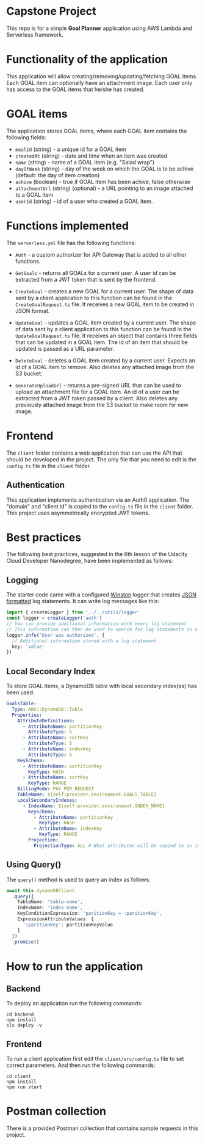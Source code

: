 # Capstone  Project

This repo is for a simple **Goal Planner** application using AWS Lambda and Serverless framework.

# Functionality of the application

This application will allow creating/removing/updating/fetching GOAL items. Each GOAL item can optionally have an attachment image. Each user only has access to the GOAL items that he/she has created.

# GOAL items

The application stores GOAL items, where each GOAL item contains the following fields:

* `mealId` (string) - a unique id for a GOAL item
* `createdAt` (string) - date and time when an item was created
* `name` (string) - name of a GOAL item (e.g. "Salad wrap")
* `dayOfWeek` (string) - day of the week on which the GOAL is to be achive (default: the day of item creation)
* `achive` (boolean) - true if GOAL item has been achive, false otherwise
* `attachmentUrl` (string) (optional) - a URL pointing to an image attached to a GOAL item
* `userId` (string) - id of a user who created a GOAL item.

# Functions implemented

The `serverless.yml` file has the following functions:

* `Auth` - a custom authorizer for API Gateway that is added to all other functions.

* `GetGoals` -  returns all GOALs for a current user. A user id can be extracted from a JWT token that is sent by the frontend.

* `CreateGoal` - creates a new GOAL for a current user. The shape of data sent by a client application to this function can be found in the `CreateGoalRequest.ts` file. It receives a new GOAL item to be created in JSON format.

* `UpdateGoal` - updates a GOAL item created by a current user. The shape of data sent by a client application to this function can be found in the `UpdateGoalRequest.ts` file. It receives an object that contains three fields that can be updated in a GOAL item. The id of an item that should be updated is passed as a URL parameter.

* `DeleteGoal` - deletes a GOAL item created by a current user. Expects an id of a GOAL item to remove. Also deletes any attached image from the S3 bucket.

* `GenerateUploadUrl` - returns a pre-signed URL that can be used to upload an attachment file for a GOAL item. An id of a user can be extracted from a JWT token passed by a client. Also deletes any previously attached image from the S3 bucket to make room for new image.

# Frontend

The `client` folder contains a web application that can use the API that should be developed in the project. The only file that you need to edit is the `config.ts` file in the `client` folder.

## Authentication

This application implements authentication via an Auth0 application. The "domain" and "client id" is copied to the `config.ts` file in the `client` folder. This project uses asymmetrically encrypted JWT tokens.

# Best practices

The following best practices, suggested in the 6th lesson of the Udacity Cloud Developer Nanodegree, have been implemented as follows:

## Logging

The starter code came with a configured [Winston](https://github.com/winstonjs/winston) logger that creates [JSON formatted](https://stackify.com/what-is-structured-logging-and-why-developers-need-it/) log statements. It can write log messages like this:

```ts
import { createLogger } from '../../utils/logger'
const logger = createLogger('auth')
// You can provide additional information with every log statement
// This information can then be used to search for log statements in a log storage system
logger.info('User was authorized', {
  // Additional information stored with a log statement
  key: 'value'
})
```

## Local Secondary Index

To store GOAL items, a DynamoDB table with local secondary index(es) has been used.

```yml
GoalsTable:
  Type: AWS::DynamoDB::Table
  Properties:
    AttributeDefinitions:
      - AttributeName: partitionKey
        AttributeType: S
      - AttributeName: sortKey
        AttributeType: S
      - AttributeName: indexKey
        AttributeType: S
    KeySchema:
      - AttributeName: partitionKey
        KeyType: HASH
      - AttributeName: sortKey
        KeyType: RANGE
    BillingMode: PAY_PER_REQUEST
    TableName: ${self:provider.environment.GOALS_TABLE}
    LocalSecondaryIndexes:
      - IndexName: ${self:provider.environment.INDEX_NAME}
        KeySchema:
          - AttributeName: partitionKey
            KeyType: HASH
          - AttributeName: indexKey
            KeyType: RANGE
        Projection:
          ProjectionType: ALL # What attributes will be copied to an index
```

## Using Query()

The `query()` method is used to query an index as follows:

```ts
await this.dynamoDBClient
  .query({
    TableName: 'table-name',
    IndexName: 'index-name',
    KeyConditionExpression: 'paritionKey = :paritionKey',
    ExpressionAttributeValues: {
      ':paritionKey': partitionKeyValue
    }
  })
  .promise()
```

# How to run the application

## Backend

To deploy an application run the following commands:

```
cd backend
npm install
sls deploy -v
```

## Frontend

To run a client application first edit the `client/src/config.ts` file to set correct parameters. And then run the following commands:

```
cd client
npm install
npm run start
```

# Postman collection

There is a provided Postman collection that contains sample requests in this project.